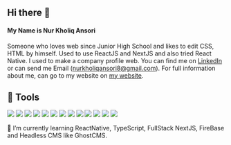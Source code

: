 ## Hi there 👋

#### My Name is Nur Kholiq Ansori

Someone who loves web since Junior High School and likes to edit CSS, HTML by himself. Used to use ReactJS and NextJS and also tried React Native. I used to make a company profile web. You can find me on [LinkedIn](http://www.linkedin.com/in/nurkholiqansori "My Linkedin") or can send me Email (nurkholiqansori8@gmail.com). For full information about me, can go to my website on <a href='https://www.nurkholiqansori.me' title='My Website' target='_blank'>my website</a>.

## 🔧 Tools
![](https://img.shields.io/badge/Code-HTML5-informational?style=flat&logo=html5&logoColor=white&color=2bbc8a)
![](https://img.shields.io/badge/Code-Javascript-informational?style=flat&logo=javascript&logoColor=white&color=2bbc8a)
![](https://img.shields.io/badge/Code-ReactJS-informational?style=flat&logo=react&logoColor=white&color=61DAFB)
![](https://img.shields.io/badge/Code-NextJS-informational?style=flat&logo=next.js&logoColor=white&color=000000)
![](https://img.shields.io/badge/Styling-CSS3-informational?style=flat&logo=css3&logoColor=white&color=2bbc8a)
![](https://img.shields.io/badge/Styling-Tailwind&nbsp;CSS-informational?style=flat&logo=tailwindcss&logoColor=white&color=06B6D4)
![](https://img.shields.io/badge/Styling-Styled&nbsp;Components-informational?style=flat&logo=styled-components&logoColor=white&color=DB7093)
![](https://img.shields.io/badge/Styling-Material&nbsp;UI-informational?style=flat&logo=mui&logoColor=white&color=007FFF)
![](https://img.shields.io/badge/Styling-Bulma-informational?style=flat&logo=bulma&logoColor=white&color=00D1B2)
![](https://img.shields.io/badge/DataBase-MySQL-informational?style=flat&logo=mysql&logoColor=white&color=4479A1)
![](https://img.shields.io/badge/DataBase-MongoDB-informational?style=flat&logo=mongodb&logoColor=white&color=47A248)
![](https://img.shields.io/badge/Cloud-Vercel-informational?style=flat&logo=vercel&logoColor=white&color=000000)
![](https://img.shields.io/badge/CMS-Wordpress-informational?style=flat&logo=wordpress&logoColor=white&color=21759B)


🌱 I’m currently learning ReactNative, TypeScript, FullStack NextJS, FireBase and Headless CMS like GhostCMS.
